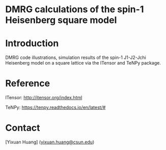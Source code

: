 # DMRG calculations of the spin-1 Heisenberg square model

# Introduction
DMRG code illustrations, simulation results of the spin-1 J1-J2-Jchi Heisenberg model on a square lattice via the ITensor and TeNPy package.

# Reference
ITensor: http://itensor.org/index.html

TeNPy: https://tenpy.readthedocs.io/en/latest/#

# Contact
[Yixuan Huang] (yixuan.huang@csun.edu)
